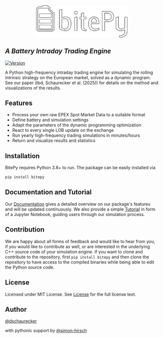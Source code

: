 <p align="center" width="100%">
<img src="docs/assets/bitepy_logo_text.png" width="300">
</p>

## _A Battery Intraday Trading Engine_

[![Version](https://img.shields.io/github/v/tag/dschaurecker/bitepy?label=version&style=flat)](https://github.com/dschaurecker/bitepy/releases)

A Python high-frequency intraday trading engine for simulating the rolling intrinsic strategy on the European market, solved as a dynamic program. See our paper (tbd, Schaurecker et al. (2025)) for details on the method and visualizations of the results.


## Features

- Process your own raw EPEX Spot Market Data to a suitable format
- Define battery and simulation settings
- Adapt the parameters of the dynamic programming optimization
- React to every single LOB update on the exchange
- Run yearly high-frequency trading simulations in minutes/hours
- Return and visualize results and statistics

## Installation

BitePy requires Python 3.8+ to run.
The package can be easily installed via

```sh
pip install bitepy
```

## Documentation and Tutorial

Our [Documentation](https://dschaurecker.github.io/bitepy/) gives a detailed overview on our package's features and will be updated continuously. We also provide a simple [Tutorial](https://github.com/dschaurecker/bitepy/blob/main/notebooks/package_tutorial.ipynb) in form of a Jupyter Notebook, guiding users through our simulation process.

## Contribution

We are happy about all forms of feedback and would like to hear from you, if you would like to contribute as well, or are interested in the underlying C++ source code of your simulation engine.
If you want to clone and contribute to the repository, first `pip install bitepy` and then clone the repository to have access to the compiled binaries while being able to edit the Python source code.

## License

Licensed under MIT License.
See [License](https://github.com/dschaurecker/bitepy/blob/main/LICENSE) for the full license text.

## Author

[@dschaurecker](https://github.com/dschaurecker)

with pythonic support by [@simon-hirsch](https://github.com/simon-hirsch)
